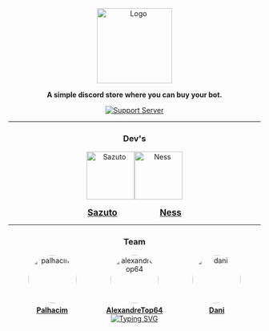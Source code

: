 <div align="center">
  <a href="https://discord.gg/mskT7HRHNy" target="_blank">
    <img src="https://i.imgur.com/Sfhxg5L.png" alt="Logo" height="150" />
  </a>

  <strong>A simple discord store where you can buy your bot.</strong>

  <a href="https://discord.gg/mskT7HRHNy">
    <img src="https://discord.com/api/guilds/758308791837786232/embed.png?style=banner2" alt="Support Server">
  </a>

  <hr />

  <div>
    <h3>Dev's</h3>
    <div style="display: flex; justify-content: center;">
      <img alt="Sazuto" src="https://images.weserv.nl/?url=avatars.githubusercontent.com/u/97265430?v=4&h=128&w=128&fit=cover&mask=circle&maxage=1d" width="96px" />
      <img alt="Ness" src="https://images.weserv.nl/?url=avatars.githubusercontent.com/u/187334479?v=4&h=128&w=128&fit=cover&mask=circle&maxage=1d" width="96px" />
    </div>
    <div style="margin-top: 15px; font-size: 1.25em;">
      <strong><a href="https://github.com/Swazuto" style="margin-right: 80px;">Sazuto</a></strong>
      <strong><a href="https://github.com/ness-io">Ness</a></strong>
    </div>
  </div>

  <hr />

  <div>
    <h3>Team</h3>
    <div style="display: flex; justify-content: center; gap: 60px;">
      <div style="text-align: center;">
        <img 
          src="https://i.imgur.com/Di9exWU.png" 
          alt="palhacim" 
          style="border-radius: 50%; width: 96px; height: 96px;" 
        />
        <div style="margin-top: 5px;"><strong><a href="https://discord.com/channels/@me/1304245739215519765">Palhacim</a></strong></div>
      </div>
      <div style="text-align: center;">
        <img 
          src="https://i.imgur.com/GxX4fHU.png" 
          alt="alexandretop64" 
          style="border-radius: 50%; width: 96px; height: 96px;" 
        />
        <div style="margin-top: 5px;"><strong><a href="https://discord.com/channels/@me/438817358249721867">AlexandreTop64</a></strong></div>
      </div>
      <div style="text-align: center;">
        <img 
          src="https://i.imgur.com/9afYy9D.png" 
          alt="dani" 
          style="border-radius: 50%; width: 96px; height: 96px;" 
        />
        <div style="margin-top: 5px;"><strong><a href="https://discord.com/channels/@me/1176666959719452783">Dani</a></strong></div>
      </div>
    </div>
  </div>

  <a href="https://git.io/typing-svg">
    <img src="https://readme-typing-svg.herokuapp.com?font=Fira+Code&pause=1000&width=435&lines=Improving+your+Discord+experience." alt="Typing SVG">
  </a>
</div>
